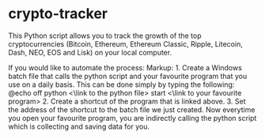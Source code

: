 # crypto-tracker

This Python script allows you to track the growth of the top cryptocurrencies (Bitcoin, Ethereum, Ethereum Classic, Ripple, Litecoin, Dash, NEO, EOS and Lisk) on your local computer. 

If you would like to automate the process:
Markup: 1. Create a Windows batch file that calls the python script and your favourite program that you use on a daily basis. This can be done simply by typing the following:
            @echo off
            python <\link to the python file>
            start <\link to your favourite program>
    2. Create a shortcut of the program that is linked above.
    3. Set the address of the shortcut to the batch file we just created.
Now everytime you open your favourite program, you are indirectly calling the python script which is collecting and saving data for you.
